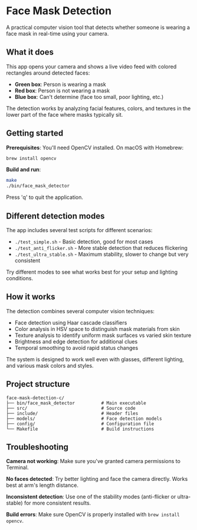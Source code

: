 # Face Mask Detection

A practical computer vision tool that detects whether someone is wearing a face mask in real-time using your camera.

## What it does

This app opens your camera and shows a live video feed with colored rectangles around detected faces:
- **Green box**: Person is wearing a mask
- **Red box**: Person is not wearing a mask  
- **Blue box**: Can't determine (face too small, poor lighting, etc.)

The detection works by analyzing facial features, colors, and textures in the lower part of the face where masks typically sit.

## Getting started

**Prerequisites**: You'll need OpenCV installed. On macOS with Homebrew:
```bash
brew install opencv
```

**Build and run**:
```bash
make
./bin/face_mask_detector
```

Press 'q' to quit the application.

## Different detection modes

The app includes several test scripts for different scenarios:

- `./test_simple.sh` - Basic detection, good for most cases
- `./test_anti_flicker.sh` - More stable detection that reduces flickering
- `./test_ultra_stable.sh` - Maximum stability, slower to change but very consistent

Try different modes to see what works best for your setup and lighting conditions.

## How it works

The detection combines several computer vision techniques:
- Face detection using Haar cascade classifiers
- Color analysis in HSV space to distinguish mask materials from skin
- Texture analysis to identify uniform mask surfaces vs varied skin texture
- Brightness and edge detection for additional clues
- Temporal smoothing to avoid rapid status changes

The system is designed to work well even with glasses, different lighting, and various mask colors and styles.

## Project structure

```
face-mask-detection-c/
├── bin/face_mask_detector          # Main executable
├── src/                            # Source code
├── include/                        # Header files
├── models/                         # Face detection models
├── config/                         # Configuration file
└── Makefile                        # Build instructions
```

## Troubleshooting

**Camera not working**: Make sure you've granted camera permissions to Terminal.

**No faces detected**: Try better lighting and face the camera directly. Works best at arm's length distance.

**Inconsistent detection**: Use one of the stability modes (anti-flicker or ultra-stable) for more consistent results.

**Build errors**: Make sure OpenCV is properly installed with `brew install opencv`.
